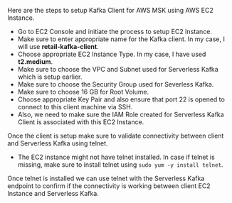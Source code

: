 Here are the steps to setup Kafka Client for AWS MSK using AWS EC2 Instance.
* Go to EC2 Console and initiate the process to setup EC2 Instance.
* Make sure to enter appropriate name for the Kafka client. In my case, I will use **retail-kafka-client**.
* Choose appropriate EC2 Instance Type. In my case, I have used **t2.medium**.
* Make sure to choose the VPC and Subnet used for Serverless Kafka which is setup earlier.
* Make sure to choose the Security Group used for Severless Kafka.
* Make sure to choose 16 GB for Root Volume.
* Choose appropriate Key Pair and also ensure that port 22 is opened to connect to this client machine via SSH.
* Also, we need to make sure the IAM Role created for Serverless Kafka Client is associated with this EC2 Instance.

Once the client is setup make sure to validate connectivity between client and Serverless Kafka using telnet.
* The EC2 instance might not have telnet installed. In case if telnet is missing, make sure to install telnet using `sudo yum -y install telnet`.

Once telnet is installed we can use telnet with the Serverless Kafka endpoint to confirm if the connectivity is working between client EC2 Instance and Serverless Kafka.